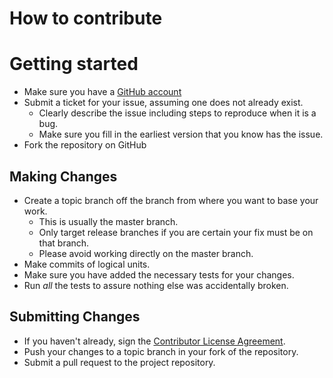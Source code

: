 # How to contribute

# Getting started

* Make sure you have a [GitHub account](https://github.com/signup/free)
* Submit a ticket for your issue, assuming one does not already exist.
  * Clearly describe the issue including steps to reproduce when it is a bug.
  * Make sure you fill in the earliest version that you know has the issue.
* Fork the repository on GitHub

## Making Changes

* Create a topic branch off the branch from where you want to base your work.
  * This is usually the master branch.
  * Only target release branches if you are certain your fix must be on that
    branch.
  * Please avoid working directly on the master branch.
* Make commits of logical units.
* Make sure you have added the necessary tests for your changes.
* Run _all_ the tests to assure nothing else was accidentally broken.

## Submitting Changes

* If you haven't already, sign the [Contributor License Agreement](http://www.fizz-buzz.com/cla-individual/).
* Push your changes to a topic branch in your fork of the repository.
* Submit a pull request to the project repository.
